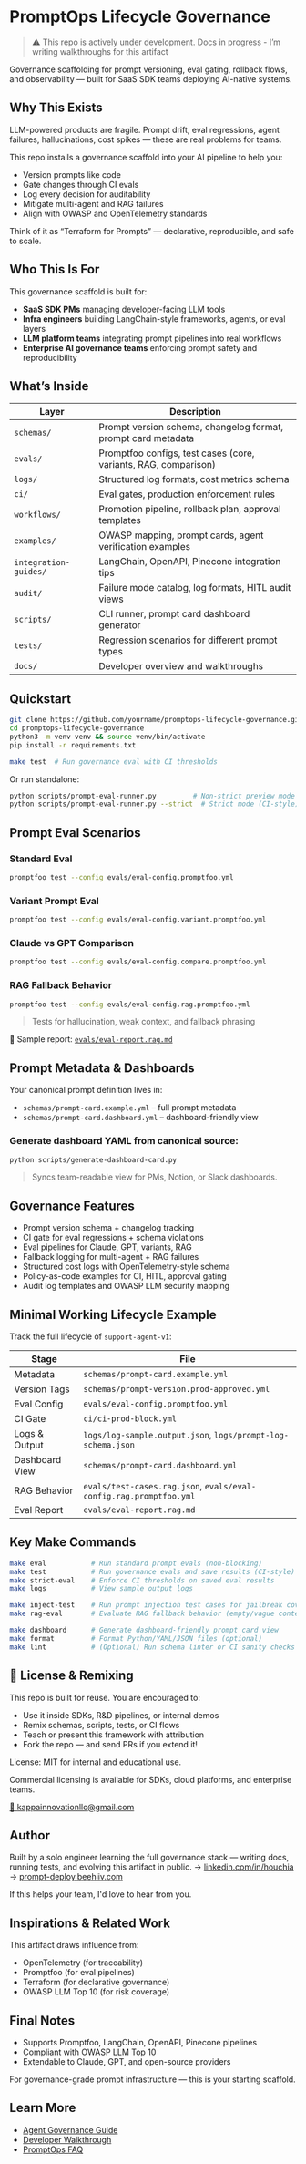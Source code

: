 # PromptOps Lifecycle Governance

> ⚠️ This repo is actively under development. Docs in progress - I’m writing walkthroughs for this artifact

Governance scaffolding for prompt versioning, eval gating, rollback flows, and observability — built for SaaS SDK teams deploying AI-native systems.

## Why This Exists

LLM-powered products are fragile. Prompt drift, eval regressions, agent failures, hallucinations, cost spikes — these are real problems for teams.

This repo installs a governance scaffold into your AI pipeline to help you:

- Version prompts like code
- Gate changes through CI evals
- Log every decision for auditability
- Mitigate multi-agent and RAG failures
- Align with OWASP and OpenTelemetry standards

Think of it as “Terraform for Prompts” — declarative, reproducible, and safe to scale.

## Who This Is For

This governance scaffold is built for:

- **SaaS SDK PMs** managing developer-facing LLM tools
- **Infra engineers** building LangChain-style frameworks, agents, or eval layers
- **LLM platform teams** integrating prompt pipelines into real workflows
- **Enterprise AI governance teams** enforcing prompt safety and reproducibility

## What’s Inside

| Layer                 | Description                                                     |
| --------------------- | --------------------------------------------------------------- |
| `schemas/`            | Prompt version schema, changelog format, prompt card metadata   |
| `evals/`              | Promptfoo configs, test cases (core, variants, RAG, comparison) |
| `logs/`               | Structured log formats, cost metrics schema                     |
| `ci/`                 | Eval gates, production enforcement rules                        |
| `workflows/`          | Promotion pipeline, rollback plan, approval templates           |
| `examples/`           | OWASP mapping, prompt cards, agent verification examples        |
| `integration-guides/` | LangChain, OpenAPI, Pinecone integration tips                   |
| `audit/`              | Failure mode catalog, log formats, HITL audit views             |
| `scripts/`            | CLI runner, prompt card dashboard generator                     |
| `tests/`              | Regression scenarios for different prompt types                 |
| `docs/`               | Developer overview and walkthroughs                             |

## Quickstart

```bash
git clone https://github.com/yourname/promptops-lifecycle-governance.git
cd promptops-lifecycle-governance
python3 -m venv venv && source venv/bin/activate
pip install -r requirements.txt

make test  # Run governance eval with CI thresholds
```

Or run standalone:

```bash
python scripts/prompt-eval-runner.py         # Non-strict preview mode
python scripts/prompt-eval-runner.py --strict  # Strict mode (CI-style)
```

## Prompt Eval Scenarios

### Standard Eval

```bash
promptfoo test --config evals/eval-config.promptfoo.yml
```

### Variant Prompt Eval

```bash
promptfoo test --config evals/eval-config.variant.promptfoo.yml
```

### Claude vs GPT Comparison

```bash
promptfoo test --config evals/eval-config.compare.promptfoo.yml
```

### RAG Fallback Behavior

```bash
promptfoo test --config evals/eval-config.rag.promptfoo.yml
```

> Tests for hallucination, weak context, and fallback phrasing

📄 Sample report: [`evals/eval-report.rag.md`](evals/eval-report.rag.md)

## Prompt Metadata & Dashboards

Your canonical prompt definition lives in:

- `schemas/prompt-card.example.yml` – full prompt metadata
- `schemas/prompt-card.dashboard.yml` – dashboard-friendly view

### Generate dashboard YAML from canonical source:

```bash
python scripts/generate-dashboard-card.py
```

> Syncs team-readable view for PMs, Notion, or Slack dashboards.

## Governance Features

- Prompt version schema + changelog tracking
- CI gate for eval regressions + schema violations
- Eval pipelines for Claude, GPT, variants, RAG
- Fallback logging for multi-agent + RAG failures
- Structured cost logs with OpenTelemetry-style schema
- Policy-as-code examples for CI, HITL, approval gating
- Audit log templates and OWASP LLM security mapping

## Minimal Working Lifecycle Example

Track the full lifecycle of `support-agent-v1`:

| Stage          | File                                                               |
| -------------- | ------------------------------------------------------------------ |
| Metadata       | `schemas/prompt-card.example.yml`                                  |
| Version Tags   | `schemas/prompt-version.prod-approved.yml`                         |
| Eval Config    | `evals/eval-config.promptfoo.yml`                                  |
| CI Gate        | `ci/ci-prod-block.yml`                                             |
| Logs & Output  | `logs/log-sample.output.json`, `logs/prompt-log-schema.json`       |
| Dashboard View | `schemas/prompt-card.dashboard.yml`                                |
| RAG Behavior   | `evals/test-cases.rag.json`, `evals/eval-config.rag.promptfoo.yml` |
| Eval Report    | `evals/eval-report.rag.md`                                         |

## Key Make Commands

```bash
make eval           # Run standard prompt evals (non-blocking)
make test           # Run governance evals and save results (CI-style)
make strict-eval    # Enforce CI thresholds on saved eval results
make logs           # View sample output logs

make inject-test    # Run prompt injection test cases for jailbreak coverage
make rag-eval       # Evaluate RAG fallback behavior (empty/vague context)

make dashboard      # Generate dashboard-friendly prompt card view
make format         # Format Python/YAML/JSON files (optional)
make lint           # (Optional) Run schema linter or CI sanity checks
```

## 📜 License & Remixing

This repo is built for reuse. You are encouraged to:

- Use it inside SDKs, R&D pipelines, or internal demos
- Remix schemas, scripts, tests, or CI flows
- Teach or present this framework with attribution
- Fork the repo — and send PRs if you extend it!

License: MIT for internal and educational use.

Commercial licensing is available for SDKs, cloud platforms, and enterprise teams.

[📧 kappainnovationllc@gmail.com](mailto:kappainnovationllc@gmail.com)

## Author

Built by a solo engineer learning the full governance stack — writing docs, running tests, and evolving this artifact in public.
→ [linkedin.com/in/houchia](https://linkedin.com/in/houchia)  
→ [prompt-deploy.beehiiv.com](https://prompt-deploy.beehiiv.com)

If this helps your team, I'd love to hear from you.

## Inspirations & Related Work

This artifact draws influence from:

- OpenTelemetry (for traceability)
- Promptfoo (for eval pipelines)
- Terraform (for declarative governance)
- OWASP LLM Top 10 (for risk coverage)

## Final Notes

- Supports Promptfoo, LangChain, OpenAPI, Pinecone pipelines
- Compliant with OWASP LLM Top 10
- Extendable to Claude, GPT, and open-source providers

For governance-grade prompt infrastructure — this is your starting scaffold.

## Learn More

- [Agent Governance Guide](docs/agent-governance.md)
- [Developer Walkthrough](docs/dev-guide.md)
- [PromptOps FAQ](docs/faqs.md)
